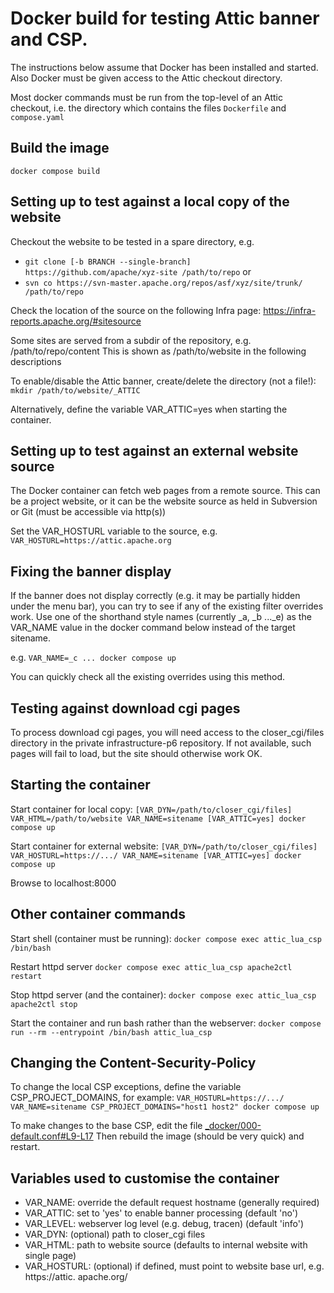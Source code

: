 # Docker build for testing Attic banner and CSP.

The instructions below assume that Docker has been installed and started.
Also Docker must be given access to the Attic checkout directory.

Most docker commands must be run from the top-level of an Attic checkout,
i.e. the directory which contains the files `Dockerfile` and `compose.yaml`

## Build the image

`docker compose build`

## Setting up to test against a local copy of the website

Checkout the website to be tested in a spare directory, e.g.
- `git clone [-b BRANCH --single-branch] https://github.com/apache/xyz-site /path/to/repo`
or
- `svn co https://svn-master.apache.org/repos/asf/xyz/site/trunk/ /path/to/repo`

Check the location of the source on the following Infra page:
https://infra-reports.apache.org/#sitesource

Some sites are served from a subdir of the repository, e.g. /path/to/repo/content
This is shown as /path/to/website in the following descriptions

To enable/disable the Attic banner, create/delete the directory (not a file!):
`mkdir /path/to/website/_ATTIC`

Alternatively, define the variable VAR_ATTIC=yes when starting the container.

## Setting up to test against an external website source

The Docker container can fetch web pages from a remote source.
This can be a project website, or it can be the website source as held in
Subversion or Git (must be accessible via http(s))

Set the VAR_HOSTURL variable to the source, e.g. `VAR_HOSTURL=https://attic.apache.org`

## Fixing the banner display

If the banner does not display correctly (e.g. it may be partially hidden under the menu bar),
you can try to see if any of the existing filter overrides work.
Use one of the shorthand style names (currently _a, _b ..._e) as the VAR_NAME value
in the docker command below instead of the target sitename.

e.g. `VAR_NAME=_c ... docker compose up`

You can quickly check all the existing overrides using this method.

## Testing against download cgi pages

To process download cgi pages, you will need access to
the closer_cgi/files directory in the private infrastructure-p6 repository. 
If not available, such pages will fail to load, but the site should otherwise work OK.

## Starting the container

Start container for local copy:
`[VAR_DYN=/path/to/closer_cgi/files] VAR_HTML=/path/to/website VAR_NAME=sitename [VAR_ATTIC=yes] docker compose up`

Start container for external website:
`[VAR_DYN=/path/to/closer_cgi/files] VAR_HOSTURL=https://.../ VAR_NAME=sitename [VAR_ATTIC=yes] docker compose up`

Browse to localhost:8000

## Other container commands

Start shell (container must be running):
`docker compose exec attic_lua_csp /bin/bash`

Restart httpd server
`docker compose exec attic_lua_csp apache2ctl restart`

Stop httpd server (and the container):
`docker compose exec attic_lua_csp apache2ctl stop`

Start the container and run bash rather than the webserver:
`docker compose run --rm --entrypoint /bin/bash attic_lua_csp`

## Changing the Content-Security-Policy

To change the local CSP exceptions, define the variable CSP_PROJECT_DOMAINS, for example:
`VAR_HOSTURL=https://.../ VAR_NAME=sitename CSP_PROJECT_DOMAINS="host1 host2" docker compose up`

To make changes to the base CSP, edit the 
file [_docker/000-default.conf#L9-L17](https://github.com/apache/attic/blob/main/_docker/000-default.conf#L9-L17)
Then rebuild the image (should be very quick) and restart.

## Variables used to customise the container

- VAR_NAME: override the default request hostname (generally required)
- VAR_ATTIC: set to 'yes' to enable banner processing (default 'no')
- VAR_LEVEL: webserver log level (e.g. debug, tracen) (default 'info')
- VAR_DYN: (optional) path to closer_cgi files
- VAR_HTML: path to website source (defaults to internal website with single page)
- VAR_HOSTURL: (optional) if defined, must point to website base url, e.g. https://attic. apache.org/
